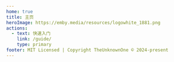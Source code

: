 ```yaml
---
home: true
title: 主页
heroImage: https://emby.media/resources/logowhite_1881.png
actions:
  - text: 快速入门
    link: /guide/
    type: primary
footer: MIT Licensed | Copyright TheUnknownOne © 2024-present
---
```

